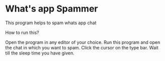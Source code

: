  # **What's app Spammer**

This program helps to spam whats app chat

How to run this?

Open the program in any editor of your choice. Run this program and open the chat in which you want to spam. Click the cursor on the type bar. Wait till the sleep time you have given.